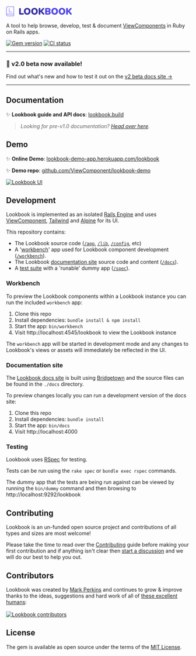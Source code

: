<br>
<img alt="Lookbook Logo" src=".github/assets/lookbook_logo.svg" width="180"> 

A tool to help browse, develop, test & document [ViewComponents](https://viewcomponent.org/) in Ruby on Rails apps.

[![Gem version](https://img.shields.io/gem/v/lookbook)](https://rubygems.org/gems/lookbook)
[![CI status](https://github.com/ViewComponent/lookbook/actions/workflows/ci.yml/badge.svg?branch=main)](https://github.com/ViewComponent/lookbook/actions/workflows/ci.yml)
<br>

---

### 🚀 v2.0 beta now available!

Find out what's new and how to test it out on the [v2 beta docs site &rarr;](https://v2.lookbook.build/)

---

## Documentation

✨ **Lookbook guide and API docs**: [lookbook.build](https://lookbook.build)

> _Looking for pre-v1.0 documentation? [Head over here](https://github.com/ViewComponent/lookbook/tree/0.9.x)._


## Demo

✨ **Online Demo**: [lookbook-demo-app.herokuapp.com/lookbook](https://lookbook-demo-app.herokuapp.com/lookbook)

✨ **Demo repo**: [github.com/ViewComponent/lookbook-demo](https://github.com/ViewComponent/lookbook-demo)

[![Lookbook UI](.github/assets/lookbook_screenshot_v1.0_beta.png)](https://lookbook-demo-app.herokuapp.com/lookbook/)


## Development

Lookbook is implemented as an isolated [Rails Engine](https://guides.rubyonrails.org/engines.html) and uses [ViewComponent](https://viewcomponent.org), [Tailwind](https://tailwindcss.com/) and [Alpine](https://alpinejs.dev/) for its UI.

This repository contains:

* The Lookbook source code ([`/app`](https://github.com/ViewComponent/lookbook/tree/main/app), [`/lib`](https://github.com/ViewComponent/lookbook/tree/main/lib), [`/config`](https://github.com/ViewComponent/lookbook/tree/main/config), etc)
* A '[workbench](#workbench)' app used for Lookbook component development ([`/workbench`](https://github.com/ViewComponent/lookbook/tree/main/workbench)).
* The Lookbook [documentation site](#docs-site) source code and content ([`/docs`](https://github.com/ViewComponent/lookbook/tree/main/docs)).
* A [test suite](#testing) with a 'runable' dummy app ([`/spec`](https://github.com/ViewComponent/lookbook/tree/main/spec)).

### Workbench

To preview the Lookbook components within a Lookbook instance you can run the included `workbench` app:

1. Clone this repo
2. Install dependencies: `bundle install & npm install`
3. Start the app: `bin/workbench`
4. Visit http://localhost:4545/lookbook to view the Lookbook instance

The `workbench` app will be started in development mode and any changes to Lookbook's views or assets will immediately be reflected in the UI.

### Documentation site

The [Lookbook docs site](https://lookbook.build) is built using [Bridgetown](https://www.bridgetownrb.com/) and the source files can be found in the `./docs` directory.

To preview changes locally you can run a development version of the docs site:

1. Clone this repo
2. Install dependencies: `bundle install`
3. Start the app: `bin/docs`
4. Visit http://localhost:4000 

### Testing

Lookbook uses [RSpec](https://relishapp.com/rspec) for testing.

Tests can be run using the `rake spec` or `bundle exec rspec` commands.

The dummy app that the tests are being run against can be viewed by running the `bin/dummy` command and then browsing to http://localhost:9292/lookbook


## Contributing

Lookbook is an un-funded open source project and contributions of all types and sizes are most welcome!

Please take the time to read over the [Contributing](./CONTRIBUTING.md) guide before making your first contribution and if anything isn't clear then [start a discussion](https://github.com/ViewComponent/lookbook/discussions) and we will do our best to help you out.

## Contributors 

Lookbook was created by [Mark Perkins](https://github.com/allmarkedup) and continues to grow
&amp; improve thanks to the ideas, suggestions and hard work of all of [these excellent humans](https://github.com/ViewComponent/lookbook/graphs/contributors):
<br>
<br>
<a href="https://github.com/ViewComponent/lookbook/graphs/contributors">
  <img alt="Lookbook contributors" src="https://contrib.rocks/image?repo=ViewComponent/lookbook&columns=14" width="800" />
</a>

## License

The gem is available as open source under the terms of the [MIT License](https://opensource.org/licenses/MIT).
